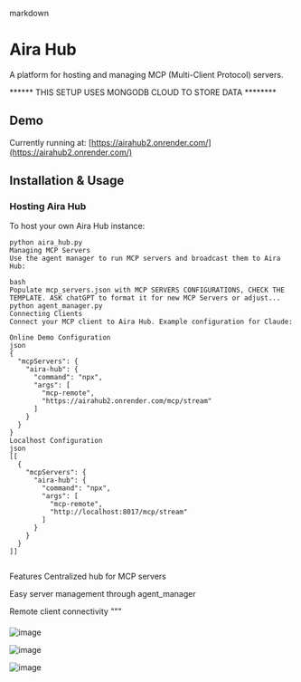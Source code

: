 

markdown
# Aira Hub

A platform for hosting and managing MCP (Multi-Client Protocol) servers.

****** THIS SETUP USES MONGODB CLOUD TO STORE DATA ******** 

## Demo
Currently running at: [https://airahub2.onrender.com/](https://airahub2.onrender.com/)

## Installation & Usage

### Hosting Aira Hub
To host your own Aira Hub instance:
```
python aira_hub.py
Managing MCP Servers
Use the agent manager to run MCP servers and broadcast them to Aira Hub:

bash
Populate mcp_servers.json with MCP SERVERS CONFIGURATIONS, CHECK THE TEMPLATE. ASK chatGPT to format it for new MCP Servers or adjust... 
python agent_manager.py
Connecting Clients
Connect your MCP client to Aira Hub. Example configuration for Claude:

Online Demo Configuration
json
{ 
  "mcpServers": { 
    "aira-hub": { 
      "command": "npx", 
      "args": [ 
        "mcp-remote",
        "https://airahub2.onrender.com/mcp/stream"
      ]
    }
  } 
}
Localhost Configuration
json
[[ 
  { 
    "mcpServers": { 
      "aira-hub": { 
        "command": "npx", 
        "args": [ 
          "mcp-remote",
          "http://localhost:8017/mcp/stream"
        ]
      }
    } 
  } 
]]


```
Features
Centralized hub for MCP servers

Easy server management through agent_manager

Remote client connectivity
"""




####
![image](https://github.com/user-attachments/assets/7e1c6f80-06e6-47ba-bc09-5f71afe0498c)


![image](https://github.com/user-attachments/assets/72226304-6a0e-47e6-b788-19db2fe9f63d)

![image](https://github.com/user-attachments/assets/50b31f8e-7a46-4d2c-b072-0b596dfaf1db)
